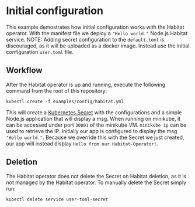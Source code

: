 # Initial configuration

This example demostrates how initial configuration works with the Habitat operator. With the manifest file we deploy a `"Hello world."` Node.js Habitat service.
NOTE: Adding secret configuration to the `default.toml` is discouraged, as it will be uploaded as a docker image. Instead use the initial configuration `user.toml` file.

## Workflow

After the Habitat operator is up and running, execute the following command from the root of this repository:

`kubectl create -f examples/config/habitat.yml`

This will create a [Kubernetes Secret](https://kubernetes.io/docs/concepts/configuration/secret/) with the configurations and a simple Node.js application that will display a msg. When running on minikube, it can be accessed under port `30001` of the minikube VM. `minikube ip` can be used to retrieve the IP.
Initially our app is configured to display the msg `"Hello world."`. Because we override this with the Secret we just created, our app will instead display `Hello from our Habitat-Operator!`.

## Deletion

The Habitat operator does not delete the Secret on Habitat deletion, as it is not managed by the Habitat operator.
To manually delete the Secret simply run:

```
kubectl delete service user-toml-secret
```
